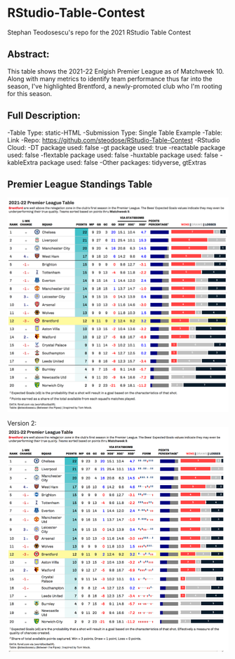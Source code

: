 # RStudio-Table-Contest
Stephan Teodosescu's repo for the 2021 RStudio Table Contest

## Abstract:
This table shows the 2021-22 Enlgish Premier League as of Matchweek 10. Along with many metrics to identify team performance thus far into the season, I've highlighted Brentford, a newly-promoted club who I'm rooting for this season. 

## Full Description:

-Table Type: static-HTML
-Submission Type: Single Table Example
-Table: Link
-Repo: https://github.com/steodose/RStudio-Table-Contest
-RStudio Cloud:
-DT package used: false
-gt package used: true
-reactable package used: false
-flextable package used: false
-huxtable package used: false
-kableExtra package used: false
-Other packages: tidyverse, gtExtras

Premier League Standings Table
------------

![Explosive Plays](https://raw.githubusercontent.com/steodose/RStudio-Table-Contest/main/2021-22%20Premier%20League%20Table.png)

Version 2:
![League Table](https://raw.githubusercontent.com/steodose/RStudio-Table-Contest/main/2021-22%20Premier%20League%20Table_v2.png)
